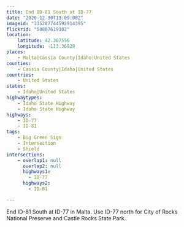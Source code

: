 ```yaml
---
title: End ID-81 South at ID-77
date: "2020-12-30T13:09:08Z"
imageid: "335287744592914395"
flickrid: "50807619302"
location:
    latitude: 42.307556
    longitude: -113.36929
places:
    - Malta|Cassia County|Idaho|United States
counties:
    - Cassia County|Idaho|United States
countries:
    - United States
states:
    - Idaho|United States
highwaytypes:
    - Idaho State Highway
    - Idaho State Highway
highways:
    - ID-77
    - ID-81
tags:
    - Big Green Sign
    - Intersection
    - Shield
intersections:
    - overlap1: null
      overlap2: null
      highways1:
        - ID-77
      highways2:
        - ID-81

---
```

End ID-81 South at ID-77 in Malta.  Use ID-77 north for City of Rocks National Preserve and Castle Rocks State Park.